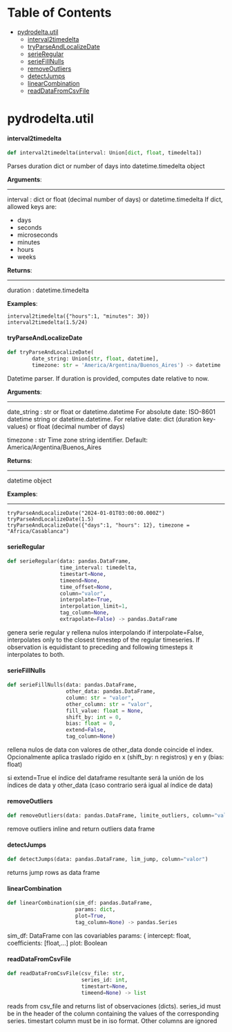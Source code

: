 # Table of Contents

* [pydrodelta.util](#pydrodelta.util)
  * [interval2timedelta](#pydrodelta.util.interval2timedelta)
  * [tryParseAndLocalizeDate](#pydrodelta.util.tryParseAndLocalizeDate)
  * [serieRegular](#pydrodelta.util.serieRegular)
  * [serieFillNulls](#pydrodelta.util.serieFillNulls)
  * [removeOutliers](#pydrodelta.util.removeOutliers)
  * [detectJumps](#pydrodelta.util.detectJumps)
  * [linearCombination](#pydrodelta.util.linearCombination)
  * [readDataFromCsvFile](#pydrodelta.util.readDataFromCsvFile)

<a id="pydrodelta.util"></a>

# pydrodelta.util

<a id="pydrodelta.util.interval2timedelta"></a>

#### interval2timedelta

```python
def interval2timedelta(interval: Union[dict, float, timedelta])
```

Parses duration dict or number of days into datetime.timedelta object

**Arguments**:

  -----------
  interval : dict or float (decimal number of days) or datetime.timedelta
  If dict, allowed keys are:
  - days
  - seconds
  - microseconds
  - minutes
  - hours
  - weeks
  

**Returns**:

  --------
  duration : datetime.timedelta
  

**Examples**:

  
```
interval2timedelta({"hours":1, "minutes": 30})
interval2timedelta(1.5/24)
```

<a id="pydrodelta.util.tryParseAndLocalizeDate"></a>

#### tryParseAndLocalizeDate

```python
def tryParseAndLocalizeDate(
        date_string: Union[str, float, datetime],
        timezone: str = 'America/Argentina/Buenos_Aires') -> datetime
```

Datetime parser. If duration is provided, computes date relative to now.

**Arguments**:

  -----------
  date_string : str or float or datetime.datetime
  For absolute date: ISO-8601 datetime string or datetime.datetime.
  For relative date: dict (duration key-values) or float (decimal number of days)
  
  timezone : str
  Time zone string identifier. Default: America/Argentina/Buenos_Aires
  

**Returns**:

  --------
  datetime object
  

**Examples**:

  ---------
``` 
tryParseAndLocalizeDate("2024-01-01T03:00:00.000Z")
tryParseAndLocalizeDate(1.5)
tryParseAndLocalizeDate({"days":1, "hours": 12}, timezone = "Africa/Casablanca")
```

<a id="pydrodelta.util.serieRegular"></a>

#### serieRegular

```python
def serieRegular(data: pandas.DataFrame,
                 time_interval: timedelta,
                 timestart=None,
                 timeend=None,
                 time_offset=None,
                 column="valor",
                 interpolate=True,
                 interpolation_limit=1,
                 tag_column=None,
                 extrapolate=False) -> pandas.DataFrame
```

genera serie regular y rellena nulos interpolando
if interpolate=False, interpolates only to the closest timestep of the regular timeseries. If observation is equidistant to preceding and following timesteps it interpolates to both.

<a id="pydrodelta.util.serieFillNulls"></a>

#### serieFillNulls

```python
def serieFillNulls(data: pandas.DataFrame,
                   other_data: pandas.DataFrame,
                   column: str = "valor",
                   other_column: str = "valor",
                   fill_value: float = None,
                   shift_by: int = 0,
                   bias: float = 0,
                   extend=False,
                   tag_column=None)
```

rellena nulos de data con valores de other_data donde coincide el index. Opcionalmente aplica traslado rígido en x (shift_by: n registros) y en y (bias: float)

si extend=True el índice del dataframe resultante será la unión de los índices de data y other_data (caso contrario será igual al índice de data)

<a id="pydrodelta.util.removeOutliers"></a>

#### removeOutliers

```python
def removeOutliers(data: pandas.DataFrame, limite_outliers, column="valor")
```

remove outliers inline and return outliers data frame

<a id="pydrodelta.util.detectJumps"></a>

#### detectJumps

```python
def detectJumps(data: pandas.DataFrame, lim_jump, column="valor")
```

returns jump rows as data frame

<a id="pydrodelta.util.linearCombination"></a>

#### linearCombination

```python
def linearCombination(sim_df: pandas.DataFrame,
                      params: dict,
                      plot=True,
                      tag_column=None) -> pandas.Series
```

sim_df: DataFrame con las covariables
params: { intercept: float, coefficients: [float,...]
plot: Boolean

<a id="pydrodelta.util.readDataFromCsvFile"></a>

#### readDataFromCsvFile

```python
def readDataFromCsvFile(csv_file: str,
                        series_id: int,
                        timestart=None,
                        timeend=None) -> list
```

reads from csv_file and returns list of observaciones (dicts). series_id must be in the header of the column containing the values of the corresponding series. timestart column must be in iso format. Other columns are ignored

